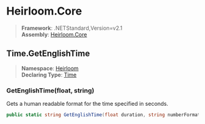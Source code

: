 # Heirloom.Core

> **Framework**: .NETStandard,Version=v2.1  
> **Assembly**: [Heirloom.Core][0]  

## Time.GetEnglishTime

> **Namespace**: [Heirloom][0]  
> **Declaring Type**: [Time][1]  

### GetEnglishTime(float, string)

Gets a human readable format for the time specified in seconds.

```cs
public static string GetEnglishTime(float duration, string numberFormat = "0.0")
```

[0]: ../../../Heirloom.Core.md
[1]: ../Time.md

